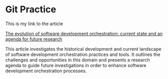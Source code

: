 # Git Practice

This is my link to the article 

[The evolution of software development orchestration: current state and an agenda for future research](https://www.tandfonline.com/doi/full/10.1080/0960085X.2020.1831834)

This article investigates the historical development and current landscape of software development orchestration practices and tools. It outlines the challenges and opportunities in this domain and presents a research agenda to guide future investigations in order to enhance software development orchestration processes.

